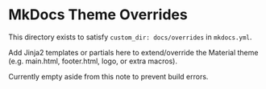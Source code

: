 # MkDocs Theme Overrides

This directory exists to satisfy `custom_dir: docs/overrides` in `mkdocs.yml`.

Add Jinja2 templates or partials here to extend/override the Material theme (e.g. main.html, footer.html, logo, or extra macros).

Currently empty aside from this note to prevent build errors.

